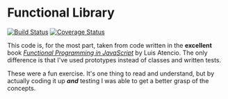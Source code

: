 # Functional Library

[![Build Status](https://travis-ci.org/grommett/functional-lib.svg?branch=master)](https://travis-ci.org/grommett/functional-lib)&nbsp;[![Coverage Status](https://coveralls.io/repos/github/grommett/functional-lib/badge.svg?branch=master)](https://coveralls.io/github/grommett/functional-lib?branch=master)


This code is, for the most part, taken from code written in the **excellent** book _[Functional Programming in JavaScript](https://www.manning.com/books/functional-programming-in-javascript)_ by Luis Atencio. The only difference is that I've used prototypes instead of classes and written tests.

These were a fun exercise. It's one thing to read and understand, but by actually coding it up _**and**_ testing I was able to get a better grasp of the concepts.  